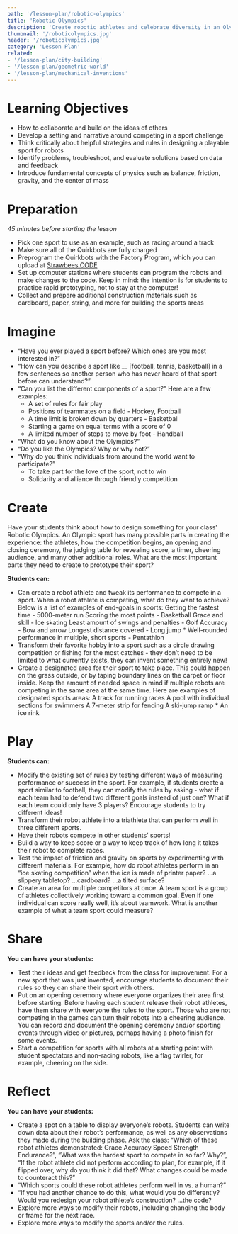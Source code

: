 ```yaml
---
path: '/lesson-plan/robotic-olympics'
title: 'Robotic Olympics'
description: 'Create robotic athletes and celebrate diversity in an Olympic event!'
thumbnail: '/roboticolympics.jpg'
header: '/roboticolympics.jpg'
category: 'Lesson Plan'
related:
- '/lesson-plan/city-building'
- '/lesson-plan/geometric-world'
- '/lesson-plan/mechanical-inventions'
---
```


# Learning Objectives

* How to collaborate and build on the ideas of others
* Develop a setting and narrative around competing in a sport challenge
* Think critically about helpful strategies and rules in designing a playable sport for robots
* Identify problems, troubleshoot, and evaluate solutions based on data and feedback
* Introduce fundamental concepts of physics such as balance, friction, gravity, and the center of mass

# Preparation

*45 minutes before starting the lesson*

* Pick one sport to use as an example, such as racing around a track
* Make sure all of the Quirkbots are fully charged
* Preprogram the Quirkbots with the Factory Program, which you can upload at [Strawbees CODE](https://code.strawbees.com)
* Set up computer stations where students can program the robots and make changes to the code. Keep in mind: the intention is for students to practice rapid prototyping, not to stay at the computer!
* Collect and prepare additional construction materials such as cardboard, paper, string, and more for building the sports areas

# Imagine

* “Have you ever played a sport before? Which ones are you most interested in?”
* “How can you describe a sport like __ [football, tennis, basketball] in a few sentences so another person who has never heard of that sport before can understand?”
* “Can you list the different components of a sport?” Here are a few examples:
  * A set of rules for fair play
  * Positions of teammates on a field - Hockey, Football
  * A time limit is broken down by quarters - Basketball
  * Starting a game on equal terms with a score of 0
  * A limited number of steps to move by foot - Handball
* “What do you know about the Olympics?”
* “Do you like the Olympics? Why or why not?”
* “Why do you think individuals from around the world want to participate?”
  * To take part for the love of the sport, not to win
  * Solidarity and alliance through friendly competition

# Create

Have your students think about how to design something for your class’ Robotic Olympics. An Olympic sport has many possible parts in creating the experience: the athletes, how the competition begins, an opening and closing ceremony, the judging table for revealing score, a timer, cheering audience, and many other additional roles. What are the most important parts they need to create to prototype their sport?

<section component="thumbnails">
<section component="thumbnail" title="Create a Robot Racer" description="Build a robot that walks and then try to make it run." image="/robotracer.jpg" path="/activity/create-a-robot-racer"></section>
</section>

**Students can:**

* Can create a robot athlete and tweak its performance to compete in a sport. When a robot athlete is competing, what do they want to achieve? Below is a list of examples of end-goals in sports: Getting the fastest time - 5000-meter run Scoring the most points - Basketball Grace and skill - Ice skating Least amount of swings and penalties - Golf Accuracy - Bow and arrow Longest distance covered - Long jump * Well-rounded performance in multiple, short sports - Pentathlon
* Transform their favorite hobby into a sport such as a circle drawing competition or fishing for the most catches - they don’t need to be limited to what currently exists, they can invent something entirely new!
* Create a designated area for their sport to take place. This could happen on the grass outside, or by taping boundary lines on the carpet or floor inside. Keep the amount of needed space in mind if multiple robots are competing in the same area at the same time. Here are examples of designated sports areas: A track for running races A pool with individual sections for swimmers A 7-meter strip for fencing A ski-jump ramp * An ice rink

# Play

**Students can:**

* Modify the existing set of rules by testing different ways of measuring performance or success in the sport. For example, if students create a sport similar to football, they can modify the rules by asking - what if each team had to defend two different goals instead of just one? What if each team could only have 3 players? Encourage students to try different ideas!
* Transform their robot athlete into a triathlete that can perform well in three different sports.
* Have their robots compete in other students’ sports!
* Build a way to keep score or a way to keep track of how long it takes their robot to complete races.
* Test the impact of friction and gravity on sports by experimenting with different materials. For example, how do robot athletes perform in an “ice skating competition” when the ice is made of printer paper? ...a slippery tabletop? ...cardboard? ...a tilted surface?
* Create an area for multiple competitors at once. A team sport is a group of athletes collectively working toward a common goal. Even if one individual can score really well, it’s about teamwork. What is another example of what a team sport could measure?

# Share

**You can have your students:**

* Test their ideas and get feedback from the class for improvement. For a new sport that was just invented, encourage students to document their rules so they can share their sport with others.
* Put on an opening ceremony where everyone organizes their area first before starting. Before having each student release their robot athletes, have them share with everyone the rules to the sport. Those who are not competing in the games can turn their robots into a cheering audience. You can record and document the opening ceremony and/or sporting events through video or pictures, perhaps having a photo finish for some events.
* Start a competition for sports with all robots at a starting point with student spectators and non-racing robots, like a flag twirler, for example, cheering on the side.

# Reflect

**You can have your students:**

* Create a spot on a table to display everyone’s robots. Students can write down data about their robot’s performance, as well as any observations they made during the building phase. Ask the class: “Which of these robot athletes demonstrated: Grace Accuracy Speed Strength Endurance?”, “What was the hardest sport to compete in so far? Why?”, “If the robot athlete did not perform according to plan, for example, if it flipped over, why do you think it did that? What changes could be made to counteract this?”
* “Which sports could these robot athletes perform well in vs. a human?”
* “If you had another chance to do this, what would you do differently? Would you redesign your robot athlete’s construction? ...the code?
* Explore more ways to modify their robots, including changing the body or frame for the next race.
* Explore more ways to modify the sports and/or the rules.
